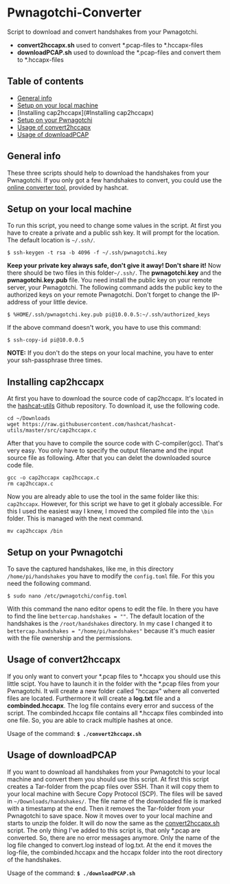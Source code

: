 # Pwnagotchi-Converter
Script to download and convert handshakes from your Pwnagotchi.
* **convert2hccapx.sh** used to convert \*.pcap-files to \*.hccapx-files
* **downloadPCAP.sh** used to download the \*.pcap-files and convert them to \*.hccapx-files

## Table of contents
* [General info](#general-info)
* [Setup on your local machine](#Setup-on-your-local-machine)
* [Installing cap2hccapx](#Installing cap2hccapx)
* [Setup on your Pwnagotchi](#Setup-on-your-Pwnagotchi)
* [Usage of convert2hccapx](#Usage-of-convert2hccapx)
* [Usage of downloadPCAP](#Usage-of-downloadPCAP)

## General info
These three scripts should help to download the handshakes from your Pwnagotchi. 
If you only got a few handshakes to convert, you could use the [online converter tool](https://hashcat.net/cap2hccapx/), provided by hashcat.

## Setup on your local machine
To run this script, you need to change some values in the script.
At first you have to create a private and a public ssh key. It will prompt for the location. The default location is `~/.ssh/`.

```
$ ssh-keygen -t rsa -b 4096 -f ~/.ssh/pwnagotchi.key
```
**Keep your private key always safe, don't give it away! Don't share it!**
Now there should be two files in this folder`~/.ssh/`. The **pwnagotchi.key** and the **pwnagotchi.key.pub** file. You need install the public key on your remote server, your Pwnagotchi. The following command adds the public key to the authorized keys on your remote Pwnagotchi. Don't forget to change the IP-address of your little device.

```
$ %HOME/.ssh/pwnagotchi.key.pub pi@10.0.0.5:~/.ssh/authorized_keys
```
If the above command doesn't work, you have to use this command:
```
$ ssh-copy-id pi@10.0.0.5
```

**NOTE:** If you don't do the steps on your local machine, you have to enter your ssh-passphrase three times.

## Installing cap2hccapx
At first you have to download the source code of cap2hccapx. It's located in the [hashcat-utils](https://github.com/hashcat/hashcat-utils) Github repository. To download it, use the following code.
```
cd ~/Downloads
wget https://raw.githubusercontent.com/hashcat/hashcat-utils/master/src/cap2hccapx.c
```
After that you have to compile the source code with C-compiler(gcc). That's very easy. You only have to specify the output filename and the input source file as following. After that you can delet the downloaded source code file.
```
gcc -o cap2hccapx cap2hccapx.c
rm cap2hccapx.c
```
Now you are already able to use the tool in the same folder like this: `cap2hccapx`. However, for this script we have to get it globaly accessible. For this I used the easiest way I knew, I moved the compiled file into the `\bin` folder. This is managed with the next command.
```
mv cap2hccapx /bin
```

## Setup on your Pwnagotchi
To save the captured handshakes, like me, in this directory `/home/pi/handshakes` you have to modify the `config.toml` file. For this you need the following command.

```
$ sudo nano /etc/pwnagotchi/config.toml
```
With this command the nano editor opens to edit the file. In there you have to find the line `bettercap.handshakes = ""`. The default location of the handshakes is the `/root/handshakes` directory. In my case I changed it to `bettercap.handshakes = "/home/pi/handshakes"` because it's much easier with the file ownership and the permissions.

## Usage of convert2hccapx
If you only want to convert your \*.pcap files to \*.hccapx you should use this little scipt. You have to launch it in the folder with the \*.pcap files from your Pwnagotchi. It will create a new folder called "hccapx" where all converted files are located. Furthermore it will create a **log.txt** file and a **combinded.hccapx**. The log file contains every error and success of the script. The combinded.hccapx file contains all \*.hccapx files combinded into one file. So, you are able to crack multiple hashes at once.

Usage of the command:
**`$ ./convert2hccapx.sh`**

## Usage of downloadPCAP
If you want to download all handshakes from your Pwnagotchi to your local machine and convert them you should use this script. At first this script creates a Tar-folder from the pcap files over SSH. Than it will copy them to your local machine with Secure Copy Protocol (SCP). The files will be saved in `~/Downloads/handshakes/`. The file name of the downloaded file is marked with a timestamp at the end. Then it removes the Tar-folder from your Pwnagotchi to save space. Now it moves over to your local machine and starts to unzip the folder. It will do now the same as the [convert2hccapx.sh](#Usage-of-downloadPCAP) script. The only thing I've added to this script is, that only \*.pcap are converted. So, there are no error messages anymore. Only the name of the log file changed to convert.log instead of log.txt. At the end it moves the log-file, the combinded.hccapx and the hccapx folder into the root directory of the handshakes.

Usage of the command:
**`$ ./downloadPCAP.sh`**
